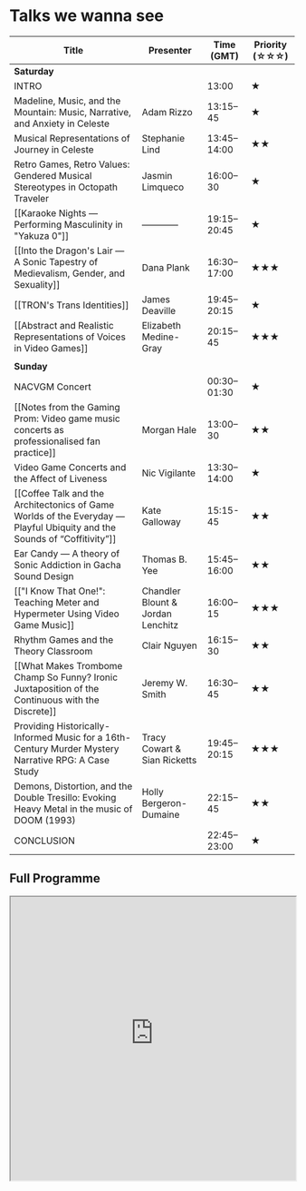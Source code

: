 # Talks we wanna see

| Title                                                                                                               | Presenter                         | Time (GMT)  | Priority (☆☆☆) |
| ------------------------------------------------------------------------------------------------------------------- | --------------------------------- | ----------- | -------------- |
| **Saturday**                                                                                                        |                                   |             |                |
| INTRO                                                                                                               |                                   | 13:00       | ★              |
| Madeline, Music, and the Mountain: Music, Narrative, and Anxiety in Celeste                                         | Adam Rizzo                        | 13:15–45    | ★              |
| Musical Representations of Journey in Celeste                                                                       | Stephanie Lind                    | 13:45–14:00 | ★★             |
| Retro Games, Retro Values: Gendered Musical Stereotypes in Octopath Traveler                                        | Jasmin Limqueco                   | 16:00–30    | ★              |
| [[Karaoke Nights — Performing Masculinity in "Yakuza 0"]]                                                                | ————                              | 19:15–20:45 | ★              |
| [[Into the Dragon's Lair — A Sonic Tapestry of Medievalism, Gender, and Sexuality]]                                      | Dana Plank                        | 16:30–17:00 | ★★★            |
| [[TRON's Trans Identities]]                                                                                         | James Deaville                    | 19:45–20:15 | ★              |
| [[Abstract and Realistic Representations of Voices in Video Games]]                                                 | Elizabeth Medine-Gray             | 20:15–45    | ★★★            |
|                                                                                                                     |                                   |             |                |
| **Sunday**                                                                                                          |                                   |             |                |
| NACVGM Concert                                                                                                      |                                   | 00:30–01:30 | ★              |
| [[Notes from the Gaming Prom: Video game music concerts as professionalised fan practice]]                          | Morgan Hale                       | 13:00–30    | ★★             |
| Video Game Concerts and the Affect of Liveness                                                                      | Nic Vigilante                     | 13:30–14:00 | ★              |
| [[Coffee Talk and the Architectonics of Game Worlds of the Everyday — Playful Ubiquity and the Sounds of “Coffitivity”]] | Kate Galloway                     | 15:15-45    | ★★             |
| Ear Candy — A theory of Sonic Addiction in Gacha Sound Design                                                       | Thomas B. Yee                     | 15:45–16:00 | ★★             |
| [["I Know That One!": Teaching Meter and Hypermeter Using Video Game Music]]                                        | Chandler Blount & Jordan Lenchitz | 16:00–15    | ★★★            |
| Rhythm Games and the Theory Classroom                                                                               | Clair Nguyen                      | 16:15–30    | ★★             |
| [[What Makes Trombome Champ So Funny? Ironic Juxtaposition of the Continuous with the Discrete]]                    | Jeremy W. Smith                   | 16:30–45    | ★★             |
| Providing Historically-Informed Music for a 16th-Century Murder Mystery Narrative RPG: A Case Study                 | Tracy Cowart & Sian Ricketts      | 19:45–20:15 | ★★★            |
| Demons, Distortion, and the Double Tresillo: Evoking Heavy Metal in the music of DOOM (1993)                        | Holly Bergeron-Dumaine            | 22:15–45    | ★★             |
| CONCLUSION                                                                                                          |                                   | 22:45–23:00 | ★              |

## Full Programme

<iframe src=https://vgmconference.weebly.com/2023-program.html width=100% height=500></iframe>
